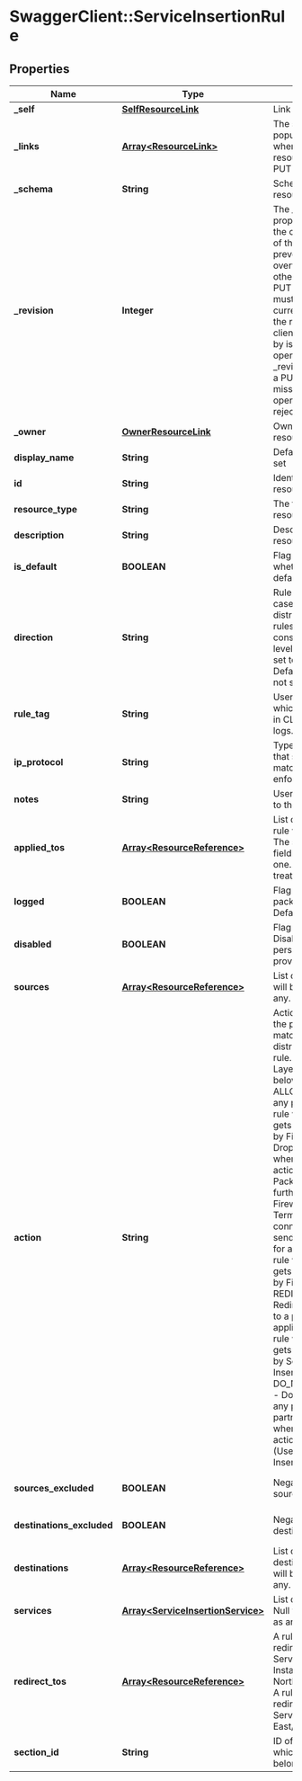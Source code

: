 # SwaggerClient::ServiceInsertionRule

## Properties
Name | Type | Description | Notes
------------ | ------------- | ------------- | -------------
**_self** | [**SelfResourceLink**](SelfResourceLink.md) | Link to this resource | [optional] 
**_links** | [**Array&lt;ResourceLink&gt;**](ResourceLink.md) | The server will populate this field when returing the resource. Ignored on PUT and POST. | [optional] 
**_schema** | **String** | Schema for this resource | [optional] 
**_revision** | **Integer** | The _revision property describes the current revision of the resource. To prevent clients from overwriting each other&#39;s changes, PUT operations must include the current _revision of the resource, which clients should obtain by issuing a GET operation. If the _revision provided in a PUT request is missing or stale, the operation will be rejected. | [optional] 
**_owner** | [**OwnerResourceLink**](OwnerResourceLink.md) | Owner of this resource | [optional] 
**display_name** | **String** | Defaults to ID if not set | [optional] 
**id** | **String** | Identifier of the resource | [optional] 
**resource_type** | **String** | The type of this resource. | [optional] 
**description** | **String** | Description of this resource | [optional] 
**is_default** | **BOOLEAN** | Flag to indicate whether rule is default. | [optional] 
**direction** | **String** | Rule direction in case of stateless distributed service rules. This will only considered if section level parameter is set to stateless. Default to IN_OUT if not specified. | [optional] [default to &#39;IN_OUT&#39;]
**rule_tag** | **String** | User level field which will be printed in CLI and packet logs. | [optional] 
**ip_protocol** | **String** | Type of IP packet that should be matched while enforcing the rule. | [optional] [default to &#39;IPV4_IPV6&#39;]
**notes** | **String** | User notes specific to the rule. | [optional] 
**applied_tos** | [**Array&lt;ResourceReference&gt;**](ResourceReference.md) | List of object where rule will be enforced. The section level field overrides this one. Null will be treated as any. | [optional] 
**logged** | **BOOLEAN** | Flag to enable packet logging. Default is disabled. | [optional] [default to false]
**disabled** | **BOOLEAN** | Flag to disable rule. Disabled will only be persisted but never provisioned/realized. | [optional] [default to false]
**sources** | [**Array&lt;ResourceReference&gt;**](ResourceReference.md) | List of sources. Null will be treated as any. | [optional] 
**action** | **String** | Action enforced on the packets which matches the distributed service rule. Currently DS Layer supports below actions. ALLOW           - Forward any packet when a rule with this action gets a match (Used by Firewall). DROP            - Drop any packet when a rule with this action gets a match. Packets won&#39;t go further(Used by Firewall). REJECT          - Terminate TCP connection by sending TCP reset for a packet when a rule with this action gets a match (Used by Firewall). REDIRECT        - Redirect any packet to a partner appliance when a rule with this action gets a match (Used by Service Insertion). DO_NOT_REDIRECT - Do not redirect any packet to a partner appliance when a rule with this action gets a match (Used by Service Insertion). | 
**sources_excluded** | **BOOLEAN** | Negation of the source. | [optional] [default to false]
**destinations_excluded** | **BOOLEAN** | Negation of the destination. | [optional] [default to false]
**destinations** | [**Array&lt;ResourceReference&gt;**](ResourceReference.md) | List of the destinations. Null will be treated as any. | [optional] 
**services** | [**Array&lt;ServiceInsertionService&gt;**](ServiceInsertionService.md) | List of the services. Null will be treated as any. | [optional] 
**redirect_tos** | [**Array&lt;ResourceReference&gt;**](ResourceReference.md) | A rule can be redirected to ServiceInstance, InstanceEndpoint for North/South Traffic. A rule can be redirected to ServiceChain for East/West Traffic. | 
**section_id** | **String** | ID of the section to which this rule belongs. | [optional] 


